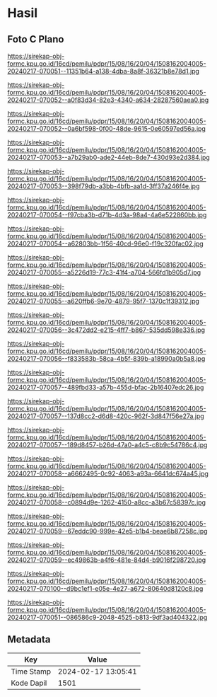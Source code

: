 # Hasil

## Foto C Plano

https://sirekap-obj-formc.kpu.go.id/16cd/pemilu/pdpr/15/08/16/20/04/1508162004005-20240217-070051--11351b64-a138-4dba-8a8f-36321b8e78d1.jpg

https://sirekap-obj-formc.kpu.go.id/16cd/pemilu/pdpr/15/08/16/20/04/1508162004005-20240217-070052--a0f83d34-82e3-4340-a634-28287560aea0.jpg

https://sirekap-obj-formc.kpu.go.id/16cd/pemilu/pdpr/15/08/16/20/04/1508162004005-20240217-070052--0a6bf598-0f00-48de-9615-0e60597ed56a.jpg

https://sirekap-obj-formc.kpu.go.id/16cd/pemilu/pdpr/15/08/16/20/04/1508162004005-20240217-070053--a7b29ab0-ade2-44eb-8de7-430d93e2d384.jpg

https://sirekap-obj-formc.kpu.go.id/16cd/pemilu/pdpr/15/08/16/20/04/1508162004005-20240217-070053--398f79db-a3bb-4bfb-aa1d-3ff37a246f4e.jpg

https://sirekap-obj-formc.kpu.go.id/16cd/pemilu/pdpr/15/08/16/20/04/1508162004005-20240217-070054--f97cba3b-d71b-4d3a-98a4-4a6e522860bb.jpg

https://sirekap-obj-formc.kpu.go.id/16cd/pemilu/pdpr/15/08/16/20/04/1508162004005-20240217-070054--a62803bb-1f56-40cd-96e0-f19c320fac02.jpg

https://sirekap-obj-formc.kpu.go.id/16cd/pemilu/pdpr/15/08/16/20/04/1508162004005-20240217-070055--a5226d19-77c3-41f4-a704-566fd1b905d7.jpg

https://sirekap-obj-formc.kpu.go.id/16cd/pemilu/pdpr/15/08/16/20/04/1508162004005-20240217-070055--a620ffb6-9e70-4879-95f7-1370c1f39312.jpg

https://sirekap-obj-formc.kpu.go.id/16cd/pemilu/pdpr/15/08/16/20/04/1508162004005-20240217-070056--3c472dd2-e215-4ff7-b867-535dd598e336.jpg

https://sirekap-obj-formc.kpu.go.id/16cd/pemilu/pdpr/15/08/16/20/04/1508162004005-20240217-070056--f833583b-58ca-4b5f-839b-a18990a0b5a8.jpg

https://sirekap-obj-formc.kpu.go.id/16cd/pemilu/pdpr/15/08/16/20/04/1508162004005-20240217-070057--489fbd33-a57b-455d-bfac-2b16407edc26.jpg

https://sirekap-obj-formc.kpu.go.id/16cd/pemilu/pdpr/15/08/16/20/04/1508162004005-20240217-070057--137d8cc2-d6d8-420c-962f-3d847f56e27a.jpg

https://sirekap-obj-formc.kpu.go.id/16cd/pemilu/pdpr/15/08/16/20/04/1508162004005-20240217-070057--189d8457-b26d-47a0-a4c5-c8b9c54786c4.jpg

https://sirekap-obj-formc.kpu.go.id/16cd/pemilu/pdpr/15/08/16/20/04/1508162004005-20240217-070058--a6662495-0c92-4063-a93a-6641dc674a45.jpg

https://sirekap-obj-formc.kpu.go.id/16cd/pemilu/pdpr/15/08/16/20/04/1508162004005-20240217-070058--c0894d9e-1262-4150-a8cc-a3b67c58397c.jpg

https://sirekap-obj-formc.kpu.go.id/16cd/pemilu/pdpr/15/08/16/20/04/1508162004005-20240217-070059--67eddc90-999e-42e5-b1b4-beae6b87258c.jpg

https://sirekap-obj-formc.kpu.go.id/16cd/pemilu/pdpr/15/08/16/20/04/1508162004005-20240217-070059--ec49863b-a4f6-481e-84d4-b9016f298720.jpg

https://sirekap-obj-formc.kpu.go.id/16cd/pemilu/pdpr/15/08/16/20/04/1508162004005-20240217-070100--d9bc1ef1-e05e-4e27-a672-80640d8120c8.jpg

https://sirekap-obj-formc.kpu.go.id/16cd/pemilu/pdpr/15/08/16/20/04/1508162004005-20240217-070051--086586c9-2048-4525-b813-9df3ad404322.jpg


## Metadata

| Key        | Value               |
| ---------- | ------------------- |
| Time Stamp | 2024-02-17 13:05:41 |
| Kode Dapil | 1501                |



